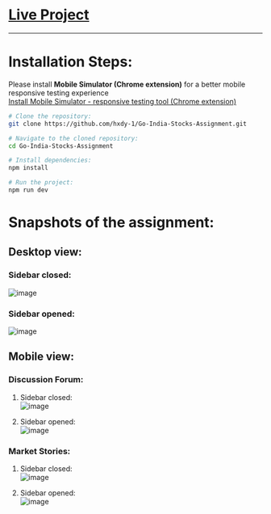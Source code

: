 # [Live Project](https://go-india-stocks-assignment-ruddy.vercel.app/)

---

# Installation Steps:

Please install **Mobile Simulator (Chrome extension)** for a better mobile responsive testing experience <br>
[Install Mobile Simulator - responsive testing tool (Chrome extension)](https://chromewebstore.google.com/detail/mobile-simulator-responsi/ckejmhbmlajgoklhgbapkiccekfoccmk)

```bash
# Clone the repository:
git clone https://github.com/hxdy-1/Go-India-Stocks-Assignment.git

# Navigate to the cloned repository:
cd Go-India-Stocks-Assignment

# Install dependencies:
npm install

# Run the project:
npm run dev
```

# Snapshots of the assignment:

## Desktop view: 
### Sidebar closed:
![image](https://github.com/hxdy-1/Go-India-Stocks-Assignment/assets/115286446/69fa9cc4-f5c8-4c57-a485-151bda340593)

### Sidebar opened: 
![image](https://github.com/hxdy-1/Go-India-Stocks-Assignment/assets/115286446/fe5339f1-143e-465c-a94d-72b02bbaca12)

## Mobile view:
### Discussion Forum:
1. Sidebar closed: <br>
![image](https://github.com/hxdy-1/Go-India-Stocks-Assignment/assets/115286446/e8606045-65c7-4f8c-abb0-f80ca0883ba3)

2. Sidebar opened: <br>
![image](https://github.com/hxdy-1/Go-India-Stocks-Assignment/assets/115286446/15cff7e1-b6c9-497d-a76c-5e7a3938f3e9)

### Market Stories:
1. Sidebar closed: <br>
![image](https://github.com/hxdy-1/Go-India-Stocks-Assignment/assets/115286446/516e4755-441e-4025-b357-35681332bf68)

2. Sidebar opened: <br>
![image](https://github.com/hxdy-1/Go-India-Stocks-Assignment/assets/115286446/bed101d2-965c-4f29-b523-1a5f90635e51)
